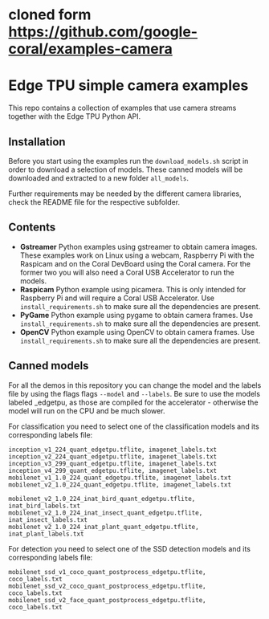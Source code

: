 # cloned form https://github.com/google-coral/examples-camera
# Edge TPU simple camera examples

This repo contains a collection of examples that use camera streams
together with the Edge TPU Python API.

## Installation

Before you start using the examples run
the ```download_models.sh``` script in order to download a selection of models.
These canned models will be downloaded and extracted to a new folder
```all_models```.


Further requirements may be needed by the different camera libraries, check the
README file for the respective subfolder.

## Contents

  * __Gstreamer__ Python examples using gstreamer to obtain camera images. These
    examples work on Linux using a webcam, Raspberry Pi with
    the Raspicam and on the Coral DevBoard using the Coral camera. For the
    former two you will also need a Coral USB Accelerator to run the models.
  * __Raspicam__ Python example using picamera. This is only intended for
    Raspberry Pi and will require a Coral USB Accelerator.
    Use ```install_requirements.sh``` to make sure all the dependencies are
    present.
  * __PyGame__ Python example using pygame to obtain camera frames.
    Use ```install_requirements.sh``` to make sure all the dependencies are
    present.
  * __OpenCV__ Python example using OpenCV to obtain camera frames.
    Use ```install_requirements.sh``` to make sure all the dependencies are
    present.

## Canned models

For all the demos in this repository you can change the model and the labels
file by using the flags flags ```--model``` and
```--labels```. Be sure to use the models labeled _edgetpu, as those are
compiled for the accelerator -  otherwise the model will run on the CPU and
be much slower.

For classification you need to select one of the classification models
and its corresponding labels file:

```
inception_v1_224_quant_edgetpu.tflite, imagenet_labels.txt
inception_v2_224_quant_edgetpu.tflite, imagenet_labels.txt
inception_v3_299_quant_edgetpu.tflite, imagenet_labels.txt
inception_v4_299_quant_edgetpu.tflite, imagenet_labels.txt
mobilenet_v1_1.0_224_quant_edgetpu.tflite, imagenet_labels.txt
mobilenet_v2_1.0_224_quant_edgetpu.tflite, imagenet_labels.txt

mobilenet_v2_1.0_224_inat_bird_quant_edgetpu.tflite, inat_bird_labels.txt
mobilenet_v2_1.0_224_inat_insect_quant_edgetpu.tflite, inat_insect_labels.txt
mobilenet_v2_1.0_224_inat_plant_quant_edgetpu.tflite, inat_plant_labels.txt
```

For detection you need to select one of the SSD detection models
and its corresponding labels file:

```
mobilenet_ssd_v1_coco_quant_postprocess_edgetpu.tflite, coco_labels.txt
mobilenet_ssd_v2_coco_quant_postprocess_edgetpu.tflite, coco_labels.txt
mobilenet_ssd_v2_face_quant_postprocess_edgetpu.tflite, coco_labels.txt
```


